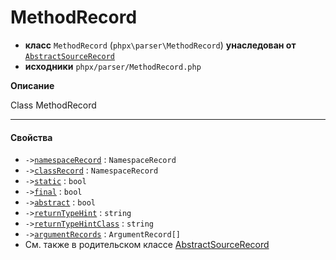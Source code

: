 # MethodRecord

- **класс** `MethodRecord` (`phpx\parser\MethodRecord`) **унаследован от** [`AbstractSourceRecord`](https://github.com/jphp-compiler/jphp/blob/master/exts/jphp-parser-ext/api-docs/classes/phpx/parser/AbstractSourceRecord.ru.md)
- **исходники** `phpx/parser/MethodRecord.php`

**Описание**

Class MethodRecord

---

#### Свойства

- `->`[`namespaceRecord`](#prop-namespacerecord) : `NamespaceRecord`
- `->`[`classRecord`](#prop-classrecord) : `NamespaceRecord`
- `->`[`static`](#prop-static) : `bool`
- `->`[`final`](#prop-final) : `bool`
- `->`[`abstract`](#prop-abstract) : `bool`
- `->`[`returnTypeHint`](#prop-returntypehint) : `string`
- `->`[`returnTypeHintClass`](#prop-returntypehintclass) : `string`
- `->`[`argumentRecords`](#prop-argumentrecords) : `ArgumentRecord[]`
- См. также в родительском классе [AbstractSourceRecord](https://github.com/jphp-compiler/jphp/blob/master/exts/jphp-parser-ext/api-docs/classes/phpx/parser/AbstractSourceRecord.ru.md)
